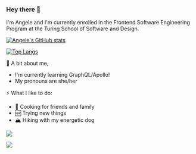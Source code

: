### Hey there 👋
I'm Angele and I'm currently enrolled in the Frontend Software Engineering Program at the Turing School of Software and Design. 

[![Angele's GitHub stats](https://github-readme-stats.vercel.app/api?username=angelewilliams&theme=radical&show_icons=true)](https://github.com/angelewilliams/github-readme-stats)



[![Top Langs](https://github-readme-stats.vercel.app/api/top-langs/?username=angelewilliams&theme=radical)](https://github.com/angelewilliams/github-readme-stats)

🌻 A bit about me, 

* I'm currently learning GraphQL/Apollo!
* My pronouns are she/her

⚡ What I like to do:
 * 🍳 Cooking for friends and family 
 * 🆕 Trying new things 
 * 🏔 Hiking with my energetic dog
 

 [<img src="https://img.shields.io/badge/linkedin-%230077B5.svg?&style=for-the-badge&logo=linkedin&logoColor=white" />](https://www.linkedin.com/in/angele-williams/)
 
 [<img src="https://img.shields.io/badge/Gmail-D14836?style=for-the-badge&logo=gmail&logoColor=white" />](mailto:angele.williams5@gmail.com)

<!--
**angelewilliams/angelewilliams** is a ✨ _special_ ✨ repository because its `README.md` (this file) appears on your GitHub profile.

Here are some ideas to get you started:
* 🔭 I'm currently learning GraphQL/Apollo!
* ⚡ What I like to do:
 
- 🔭 I’m currently working on ...
- 🌱 I’m currently learning ...
- 👯 I’m looking to collaborate on ...
- 🤔 I’m looking for help with ...
- 💬 Ask me about ...
- 📫 How to reach me: ...
- 😄 Pronouns: ...
- ⚡ Fun fact: ...
-->
